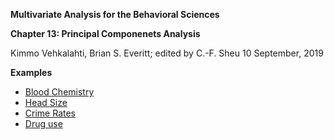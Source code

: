 **Multivariate Analysis for the Behavioral Sciences**

**Chapter 13: Principal Componenets Analysis**

Kimmo Vehkalahti, Brian S. Everitt; edited by C.-F. Sheu
10 September, 2019

**Examples**
 - [Blood Chemistry](Blood_chem.md)
 - [Head Size](Head_size.md)
 - [Crime Rates](Crime_rate.md)
 - [Drug use](Drug_use.md)
